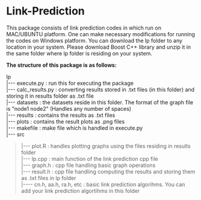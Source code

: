 # Link-Prediction

This package consists of link prediction codes in which run on MAC/UBUNTU platform. One can make necessary modifications for running the codes on Windows platform. You can download the lp folder to any location in your system. Please download Boost C++ library and unzip it in the same folder where lp folder is residing on your system. 


**The structure of this package is as follows:**

lp  
|--- execute.py : run this for executing the package <br />
|--- calc_results.py : converting results stored in .txt files (in this folder) and storing it in results folder as .txt file <br />
|--- datasets : the datasets reside in this folder. The format of the graph file is "node1 node2" (Handles any number of spaces) <br />
|--- results : contains the results as .txt files <br />
|--- plots : contains the result plots as .png files <br />
|--- makefile : make file which is handled in execute.py <br />
|--- src <br />
> |--- plot.R : handles plotting graphs using the files residing in results folder <br />
> |--- lp.cpp : main function of the link prediction cpp file <br />
> |--- graph.h : cpp  file handling basic graph operations <br />
> |--- result.h : cpp file handling computing the results and storing them as .txt files in lp folder <br />
> |---- cn.h, aa.h, ra.h, etc : basic link prediction algorihms. You can add your link prediction algortihms in this folder <br />



